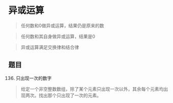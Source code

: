 # 异或运算
> 任何数和0做异或运算，结果仍是原来的数

> 任何数和其自身做异或运算，结果是0

> 异或运算满足交换律和结合律

## 题目
136. 只出现一次的数字
> 给定一个非空整数数组，除了某个元素只出现一次以外，其余每个元素均出现两次。找出那个只出现了一次的元素。